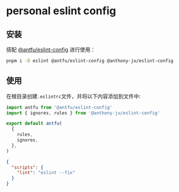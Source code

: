 # personal eslint config

## 安装

搭配 [@antfu/eslint-config](https://github.com/antfu/eslint-config) 进行使用：

```bash
pnpm i -D eslint @antfu/eslint-config @anthony-ju/eslint-config
```

## 使用

在根目录创建`.eslintrc`文件，并将以下内容添加到文件中:

```js
import antfu from '@antfu/eslint-config'
import { ignores, rules } from '@anthony-ju/eslint-config'

export default antfu(
  {
    rules,
    ignores,
  },
)
```

```json
{
  "scripts": {
    "lint": "eslint --fix"
  }
}
```
